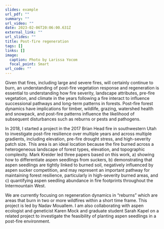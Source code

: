 ```yaml
---
slides: example
url_pdf: ""
summary: ""
url_video: ""
date: 2023-02-06T20:06:00.631Z
external_link: ""
url_slides: ""
title: Post-fire regeneration
tags: []
links: []
image:
  caption: Photo by Larissa Yocom
  focal_point: Smart
url_code: ""
---
```

Given that fires, including large and severe fires, will certainly continue to burn, an understanding of post-fire vegetation response and regeneration is essential to understanding how fire severity, landscape attributes, pre-fire vegetation, and climate in the years following a fire interact to influence successional pathways and long-term patterns in forests. Post-fire forest dynamics have implications for timber, wildlife, grazing, watershed health and snowpack, and post-fire patterns influence the likelihood of subsequent disturbances such as reburns or pests and pathogens. 

In 2018, I started a project in the 2017 Brian Head fire in southwestern Utah to investigate post-fire resilience over multiple years and across multiple gradients, including elevation, pre-fire drought stress, and high-severity patch size. This area is an ideal location because the fire burned across a heterogeneous landscape of forest types, elevation, and topographic complexity. Mark Kreider led three papers based on this work, a) showing how to differentiate aspen seedlings from suckers, b) demonstrating that aspen seedlings are tightly linked to burned soil, negatively influenced by aspen sucker competition, and may represent an important pathway for maintaining forest resilience, particularly in high-severity burned areas, and c) quantifying aspen seedling abundance in fire footprints throughout the Intermountain West.

We are currently focusing on regeneration dynamics in “reburns” which are areas that burn in two or more wildfires within a short time frame. This project is led by Nadav Mouallem. I am also collaborating with aspen ecologist and geneticist Karen Mock and graduate student Sarah Kapel on a related project to investigate the feasibility of planting aspen seedlings in a post-fire environment.